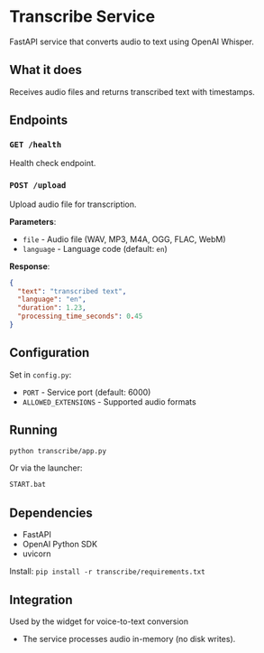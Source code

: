 # Transcribe Service

FastAPI service that converts audio to text using OpenAI Whisper.

## What it does

Receives audio files and returns transcribed text with timestamps.

## Endpoints

### `GET /health`
Health check endpoint.

### `POST /upload`
Upload audio file for transcription.

**Parameters**:
- `file` - Audio file (WAV, MP3, M4A, OGG, FLAC, WebM)
- `language` - Language code (default: `en`)

**Response**:
```json
{
  "text": "transcribed text",
  "language": "en",
  "duration": 1.23,
  "processing_time_seconds": 0.45
}
```

## Configuration

Set in `config.py`:
- `PORT` - Service port (default: 6000)
- `ALLOWED_EXTENSIONS` - Supported audio formats

## Running

```bash
python transcribe/app.py
```

Or via the launcher:
```bash
START.bat
```

## Dependencies

- FastAPI
- OpenAI Python SDK
- uvicorn

Install: `pip install -r transcribe/requirements.txt`

## Integration

Used by the widget for voice-to-text conversion
- The service processes audio in-memory (no disk writes).
